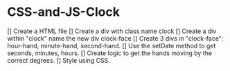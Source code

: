 # CSS-and-JS-Clock
[] Create a HTML file
[] Create a div with class name clock
[] Create a div within "clock" name the new div clock-face
[] Create 3 divs in "clock-face": hour-hand, minute-hand, second-hand.
[] Use the setDate method to get seconds, minutes, hours.
[] Create logic to get the hands moving by the correct degrees.
[] Style using CSS.

